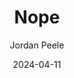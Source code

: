 ---
title: Nope
subtitle: Jordan Peele
image: ./images/nope.jpg
type: Movie
date: 2024-04-11
year: 2022
link: https://www.themoviedb.org/movie/762504-nope
tags: [{name: "Best of 2022", rank: 8}]
---
